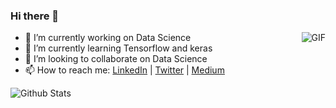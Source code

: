 ### Hi there 👋
<img align="right" alt="GIF" src="https://media.giphy.com/media/836HiJc7pgzy8iNXCn/giphy.gif" />

- 🔭 I’m currently working on Data Science
- 🌱 I’m currently learning Tensorflow and keras
- 👯 I’m looking to collaborate on Data Science
- 📫 How to reach me: [LinkedIn](https://www.linkedin.com/in/shrey-ghelani) | [Twitter](https://twitter.com/GhelaniShrey) | [Medium](https://medium.com/@shrey.apple139)

![Github Stats](https://github-readme-stats.vercel.app/api?username=Shrey139&show_icons=true&hide_border=true)
